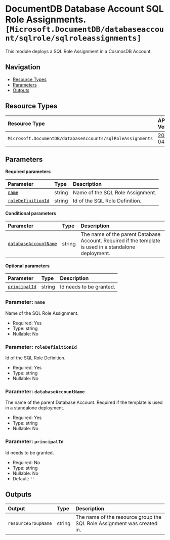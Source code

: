 # DocumentDB Database Account SQL Role Assignments. `[Microsoft.DocumentDB/databaseaccount/sqlrole/sqlroleassignments]`

This module deploys a SQL Role Assignment in a CosmosDB Account.

## Navigation

- [Resource Types](#Resource-Types)
- [Parameters](#Parameters)
- [Outputs](#Outputs)

## Resource Types

| Resource Type | API Version |
| :-- | :-- |
| `Microsoft.DocumentDB/databaseAccounts/sqlRoleAssignments` | [2023-04-15](https://learn.microsoft.com/en-us/azure/templates/Microsoft.DocumentDB/2023-04-15/databaseAccounts/sqlRoleAssignments) |

## Parameters

**Required parameters**

| Parameter | Type | Description |
| :-- | :-- | :-- |
| [`name`](#parameter-name) | string | Name of the SQL Role Assignment. |
| [`roleDefinitionId`](#parameter-roledefinitionid) | string | Id of the SQL Role Definition. |

**Conditional parameters**

| Parameter | Type | Description |
| :-- | :-- | :-- |
| [`databaseAccountName`](#parameter-databaseaccountname) | string | The name of the parent Database Account. Required if the template is used in a standalone deployment. |

**Optional parameters**

| Parameter | Type | Description |
| :-- | :-- | :-- |
| [`principalId`](#parameter-principalid) | string | Id needs to be granted. |

### Parameter: `name`

Name of the SQL Role Assignment.

- Required: Yes
- Type: string
- Nullable: No

### Parameter: `roleDefinitionId`

Id of the SQL Role Definition.

- Required: Yes
- Type: string
- Nullable: No

### Parameter: `databaseAccountName`

The name of the parent Database Account. Required if the template is used in a standalone deployment.

- Required: Yes
- Type: string
- Nullable: No

### Parameter: `principalId`

Id needs to be granted.

- Required: No
- Type: string
- Nullable: No
- Default: `''`

## Outputs

| Output | Type | Description |
| :-- | :-- | :-- |
| `resourceGroupName` | string | The name of the resource group the SQL Role Assignment was created in. |
